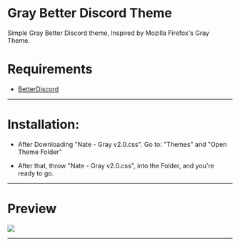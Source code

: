 # Gray Better Discord Theme
Simple Gray Better Discord theme, Inspired by Mozilla Firefox's Gray Theme.

# Requirements 
- [BetterDiscord](https://betterdiscord.net/ghdl?id=3270)

<hr>

# Installation:

- After Downloading "Nate - Gray v2.0.css". Go to: "Themes" and "Open Theme Folder"

- After that, throw "Nate - Gray v2.0.css", into the Folder, and you're ready to go.

<hr>

# Preview

<img src="https://i.imgur.com/2Iwsnlx.png"/>

<hr>
